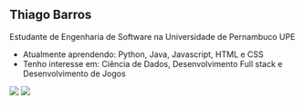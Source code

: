 ## Thiago Barros

Estudante de Engenharia de Software na Universidade de Pernambuco UPE
 - Atualmente aprendendo: Python, Java, Javascript, HTML e CSS
 - Tenho interesse em: Ciência de Dados, Desenvolvimento Full stack e Desenvolvimento de Jogos

<githubstats align="center">
  <picture>
    <source
      srcset="https://github-readme-stats-pi-liard.vercel.app/api?username=BunniBismuth&show_icons=true&theme=tokyonight"
      media="(prefers-color-scheme: dark)"
    />
    <source
      srcset="https://github-readme-stats-pi-liard.vercel.app/api?username=BunniBismuth&show_icons=true"
      media="(prefers-color-scheme: light), (prefers-color-scheme: no-preference)"
    />
    <img src="github-readme-stats-pi-liard.vercel.app/api?username=BunniBismuth&show_icons=true" />
  </picture>     
</githubstats>

<toplang align="center">
  <picture>
    <source
      srcset="https://github-readme-stats-pi-liard.vercel.app/api/top-langs/?username=BunniBismuth&show_icons=true&theme=tokyonight"
      media="(prefers-color-scheme: dark)"
    />
    <source
      srcset="https://github-readme-stats-pi-liard.vercel.app/api/top-langs/?username=BunniBismuth&show_icons=true"
      media="(prefers-color-scheme: light), (prefers-color-scheme: no-preference)"
    />
    <img src="github-readme-stats-pi-liard.vercel.app/api/top-langs/?username=BunniBismuth&show_icons=true" />
  </picture>     
</toplang>

<!--
**BunniBismuth/BunniBismuth** is a ✨ _special_ ✨ repository because its `README.md` (this file) appears on your GitHub profile.

Here are some ideas to get you started:

- 🔭 I’m currently working on ...
- 🌱 I’m currently learning ...
- 👯 I’m looking to collaborate on ...
- 🤔 I’m looking for help with ...
- 💬 Ask me about ...
- 📫 How to reach me: ...
- 😄 Pronouns: ...
- ⚡ Fun fact: ...
-->
